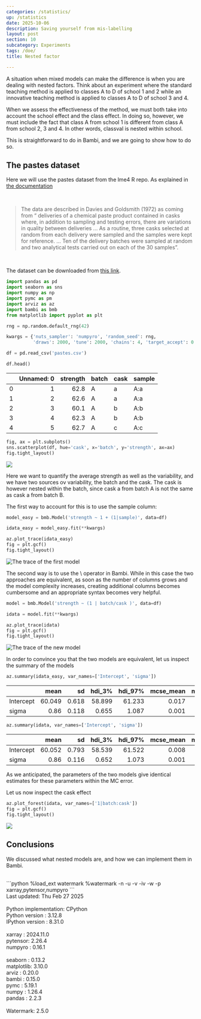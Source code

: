 ```yaml
---
categories: /statistics/
up: /statistics
date: 2025-10-06
description: Saving yourself from mis-labelling
layout: post
section: 10
subcategory: Experiments
tags: /doe/
title: Nested factor

---
```





A situation when mixed models can make the difference is when
you are dealing with nested factors.
Think about an experiment where the standard teaching method
is applied to classes A to D of school 1 and 2
while an innovative teaching method is applied to 
classes A to D of school 3 and 4.

When we assess the effectiveness of the method,
we must both take into account the school effect and the class
effect.
In doing so, however, we must include the fact
that class A from school 1 is different from class A from school 2, 3
and 4. In other words, classval is nested within school.

This is straightforward to do in Bambi, and we are going to show how to do so.

## The pastes dataset

Here we will use the pastes dataset from the lme4 R repo.
As explained in [the documentation](https://rdrr.io/cran/lme4/man/Pastes.html)

<br>

> The data are described in Davies and Goldsmith (1972) as coming from “ deliveries of a chemical paste product contained in casks where, in addition to sampling and testing errors, there are variations in quality between deliveries ... 
> As a routine, three casks selected at random from each delivery were sampled and the samples were kept for reference. ... 
> Ten of the delivery batches were sampled at random and two analytical tests carried out on each of the 30 samples”.

<br>

The dataset can be downloaded from [this link](https://github.com/lme4/lme4/blob/master/data/Pastes.rda).

```python
import pandas as pd
import seaborn as sns
import numpy as np
import pymc as pm
import arviz as az
import bambi as bmb
from matplotlib import pyplot as plt

rng = np.random.default_rng(42)

kwargs = {'nuts_sampler': 'numpyro', 'random_seed': rng,
          'draws': 2000, 'tune': 2000, 'chains': 4, 'target_accept': 0.95}

df = pd.read_csv('pastes.csv')

df.head()
```

|    |   Unnamed: 0 |   strength | batch   | cask   | sample   |
|---:|-------------:|-----------:|:--------|:-------|:---------|
|  0 |            1 |       62.8 | A       | a      | A:a      |
|  1 |            2 |       62.6 | A       | a      | A:a      |
|  2 |            3 |       60.1 | A       | b      | A:b      |
|  3 |            4 |       62.3 | A       | b      | A:b      |
|  4 |            5 |       62.7 | A       | c      | A:c      |


```python
fig, ax = plt.subplots()
sns.scatterplot(df, hue='cask', x='batch', y='strength', ax=ax)
fig.tight_layout()
```

![](/docs/assets/images/statistics/nested_factors/scatter.webp)

Here we want to quantify the average strength as well as the variability,
and we have two sources ov variability, the batch and the cask.
The cask is however nested within the batch, since cask a from batch A
is not the same as cask a from batch B.

The first way to account for this is to use the sample column:

```python
model_easy = bmb.Model('strength ~ 1 + (1|sample)', data=df)

idata_easy = model_easy.fit(**kwargs)

az.plot_trace(idata_easy)
fig = plt.gcf()
fig.tight_layout()
```

![The trace of the first model](/docs/assets/images/statistics/nested_factors/trace_easy.webp)

The second way is to use the \\ operator in Bambi. While in this case
the two approaches are equivalent, as soon as the number of columns grows
and the model complexity increases, creating additional columns becomes
cumbersome and an appropriate syntax becomes very helpful.

```python
model = bmb.Model('strength ~ (1 | batch/cask )', data=df)

idata = model.fit(**kwargs)

az.plot_trace(idata)
fig = plt.gcf()
fig.tight_layout()
```

![The trace of the new model](/docs/assets/images/statistics/nested_factors/trace.webp)

In order to convince you that the two models are equivalent, let us inspect the summary 
of the models

```python
az.summary(idata_easy, var_names=['Intercept', 'sigma'])
```

|           |   mean |    sd |   hdi_3% |   hdi_97% |   mcse_mean |   mcse_sd |   ess_bulk |   ess_tail |   r_hat |
|:----------|-------:|------:|---------:|----------:|------------:|----------:|-----------:|-----------:|--------:|
| Intercept | 60.049 | 0.618 |   58.899 |    61.233 |       0.017 |     0.012 |       1306 |       2558 |       1 |
| sigma     |  0.86  | 0.118 |    0.655 |     1.087 |       0.001 |     0.001 |       6801 |       9953 |       1 |


```python
az.summary(idata, var_names=['Intercept', 'sigma'])
```

|           |   mean |    sd |   hdi_3% |   hdi_97% |   mcse_mean |   mcse_sd |   ess_bulk |   ess_tail |   r_hat |
|:----------|-------:|------:|---------:|----------:|------------:|----------:|-----------:|-----------:|--------:|
| Intercept | 60.052 | 0.793 |   58.539 |    61.522 |       0.008 |     0.006 |      10081 |      11314 |       1 |
| sigma     |  0.86  | 0.116 |    0.652 |     1.073 |       0.001 |     0.001 |       7556 |      11062 |       1 |


As we anticipated, the parameters of the two models give identical estimates for these parameters
within the MC error.

Let us now inspect the cask effect

```python
az.plot_forest(idata, var_names=['1|batch:cask'])
fig = plt.gcf()
fig.tight_layout()
```

![](/docs/assets/images/statistics/nested_factors/forest.webp)

## Conclusions

We discussed what nested models are, and how we can implement them in Bambi.


<br>
```python
%load_ext watermark
%watermark -n -u -v -iv -w -p xarray,pytensor,numpyro
```

<div class="code">
Last updated: Thu Feb 27 2025
<br>

<br>
Python implementation: CPython
<br>
Python version       : 3.12.8
<br>
IPython version      : 8.31.0
<br>

<br>
xarray  : 2024.11.0
<br>
pytensor: 2.26.4
<br>
numpyro : 0.16.1
<br>

<br>
seaborn   : 0.13.2
<br>
matplotlib: 3.10.0
<br>
arviz     : 0.20.0
<br>
bambi     : 0.15.0
<br>
pymc      : 5.19.1
<br>
numpy     : 1.26.4
<br>
pandas    : 2.2.3
<br>

<br>
Watermark: 2.5.0
<br>
</div>